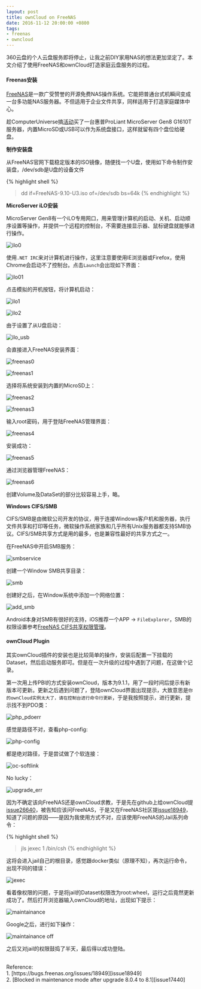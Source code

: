 ```yaml
---
layout: post
title: ownCloud on FreeNAS
date: 2016-11-12 20:00:00 +0800
tags:
- freenas
- owncloud
---
```


360云盘的个人云盘服务即将停止，让我之前DIY家用NAS的想法更加坚定了。本文介绍了使用FreeNAS和ownCloud打造家庭云盘服务的过程。

<h4>Freenas安装</h4>

[FreeNAS][freenas]是一款广受赞誉的开源免费NAS操作系统。它能把普通台式机瞬间变成一台多功能NAS服务器。不但适用于企业文件共享，同样适用于打造家庭媒体中心。

趁ComputerUniverse搞[活动][cu]买了一台惠普ProLiant MicroServer Gen8 G1610T服务器，内置MicroSD或USB可以作为系统盘接口，这样就留有四个盘位给硬盘。

**制作安装盘**

从FreeNAS官网下载稳定版本的ISO镜像，随便找一个U盘，使用如下命令制作安装盘，/dev/sdb是U盘的设备文件

{% highlight shell %}
> dd if=FreeNAS-9.10-U3.iso of=/dev/sdb bs=64k
{% endhighlight %}

**MicroServer iLO安装**

MicroServer Gen8有一个iLO专用网口，用来管理计算机的启动、关机、启动顺序设置等操作，并提供一个远程的控制台，不需要连接显示器、鼠标键盘就能够进行操作。

![ilo0](/assets/201611/ilo0.png)

使用`.NET IRC`来对计算机进行操作，这里注意要使用IE浏览器或Firefox，使用Chrome会启动不了控制台。点击`Launch`会出现如下界面：

![ilo01](/assets/201611/ilo01.png)

点击模拟的开机按钮，将计算机启动：

![ilo1](/assets/201611/ilo1.png)

![ilo2](/assets/201611/ilo2.png)

由于设置了从U盘启动：

![ilo_usb](/assets/201611/ilo_usb.png)

会直接进入FreeNAS安装界面：

![freenas0](/assets/201611/freenas0.png)

![freenas1](/assets/201611/freenas1.png)

选择将系统安装到内置的MicroSD上：

![freenas2](/assets/201611/freenas2.png)

![freenas3](/assets/201611/freenas3.png)

输入root密码，用于登陆FreeNAS管理界面：

![freenas4](/assets/201611/freenas4.png)

安装成功：

![freenas5](/assets/201611/freenas5.png)

通过浏览器管理FreeNAS：

![freenas6](/assets/201611/freenas6.png)

创建Volume及DataSet的部分比较容易上手，略。

**Windows CIFS/SMB**

CIFS/SMB是由微软公司开发的协议，用于连接Windows客户机和服务器，执行文件共享和打印等任务，微软操作系统家族和几乎所有Unix服务器都支持SMB协议。CIFS/SMB共享方式是用的最多，也是兼容性最好的共享方式之一。

在FreeNAS中开启SMB服务：

![smbservice](/assets/201611/smb_service.png)

创建一个Window SMB共享目录：

![smb](/assets/201611/SMB.png)

创建好之后，在Window系统中添加一个网络位置：

![add_smb](/assets/201611/add_smb.png)

Android本身对SMB有很好的支持，iOS推荐一个APP -> `FileExplorer`，SMB的权限设置参考[FreeNAS CIFS共享权限管理][auth]。

<h4>ownCloud Plugin</h4>

其实ownCloud插件的安装也是比较简单的操作，安装后配置一下挂载的Dataset，然后启动服务即可。但是在一次升级的过程中遇到了问题，在这做个记录。

第一次用上传PBI的方式安装ownCloud，版本为9.1.1，用了一段时间后提示有新版本可更新。更新之后遇到问题了，登陆ownCloud界面出现提示，大致意思是`你的ownCloud实例太大了，请在控制台进行命令行更新`，于是我按照提示，进行更新，提示找不到PDO类：

![php_pdoerr](/assets/201611/php_pdoerr.png)

感觉是路径不对，查看php-config:

![php-config](/assets/201611/php-config.png)

都是绝对路径，于是尝试做了个软连接：

![oc-softlink](/assets/201611/oc-softlink.png)

No lucky：

![upgrade_err](/assets/201611/upgrade_err.png)

因为不确定该向FreeNAS还是ownCloud求教，于是先在github上给ownCloud提[issue26640][issue26640]，被告知应该问FreeNAS，于是又在FreeNAS社区提[issue18949][issue18949]，知道了问题的原因——是因为我使用方式不对，应该使用FreeNAS的Jail系列命令：

{% highlight shell %}
> jls
> jexec 1 /bin/csh
{% endhighlight %}

这将会进入jail自己的根目录，感觉跟docker类似（原理不知），再次运行命令，出现不同的错误：

![jexec](/assets/201611/jexec.png)

看着像权限的问题，于是将jail的Dataset权限改为root:wheel，运行之后竟然更新成功了。然后打开浏览器输入ownCloud的地址，出现如下提示：

![maintainance](/assets/201611/maintainance_mode.png)

Google之后，进行如下操作：

![maintainance off](/assets/201611/maintainance_mode_off.png)

之后又对jail的权限鼓捣了半天，最后得以成功登陆。

<br>
<span class="post-meta">
Reference:
</span>
<br>
<span class="post-meta">
1. [https://bugs.freenas.org/issues/18949][issue18949]<br>
2. [Blocked in maintenance mode after upgrade 8.0.4 to 8.1][issue17440]
</span>

[freenas]: http://www.freenas.org/
[cu]: http://www.smzdm.com/p/6517684/
[auth]: http://www.getnas.com/2015/02/729.html
[issue26640]: https://github.com/owncloud/core/issues/26640
[issue18949]: https://bugs.freenas.org/issues/18949
[issue17440]: https://github.com/owncloud/core/issues/17440

